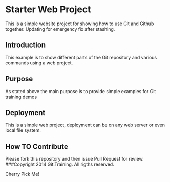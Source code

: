 # Starter Web Project
This is a simple website project for showing how to use Git and Github together.  Updating for emergency fix after  stashing.
## Introduction
This example is to show different parts of the Git repository and various commands using a web project.
## Purpose
As stated above the main purpose is to provide simple examples for Git training demos
## Deployment
This is a simple web project, deployment can be on any web server or even local file system.
## How TO Contribute
Please fork this repository and then issue Pull Request for review.
###Copyright
2014 Git.Training. All rigths reserved.

Cherry Pick Me!